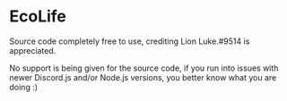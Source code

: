 # EcoLife
Source code completely free to use, crediting Lion Luke.#9514 is appreciated.

No support is being given for the source code, if you run into issues with newer Discord.js and/or Node.js versions, you better know what you are doing :)
